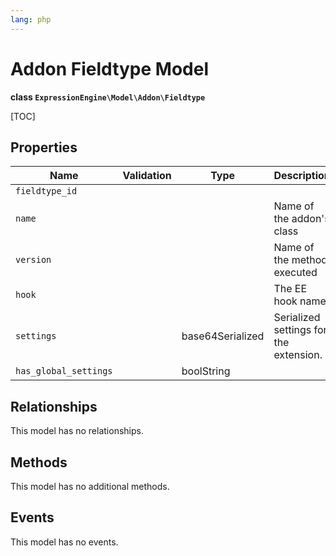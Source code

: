 ```yaml
---
lang: php
---
```


<!--
    This source file is part of the open source project
    ExpressionEngine User Guide (https://github.com/ExpressionEngine/ExpressionEngine-User-Guide)

    @link      https://expressionengine.com/
    @copyright Copyright (c) 2003-2022, Packet Tide, LLC (https://packettide.com)
    @license   https://expressionengine.com/license Licensed under Apache License, Version 2.0
-->

# Addon Fieldtype Model

**class `ExpressionEngine\Model\Addon\Fieldtype`**

[TOC]

## Properties

| Name                  | Validation | Type        | Description |
| --------------------- | ---------- |------------ | ----------- |
| `fieldtype_id`        |            |             | |
| `name`                |            |             | Name of the addon's class |
| `version`             |            |             | Name of the method executed |
| `hook`                |            |             | The EE hook name. |
| `settings`            |            | base64Serialized | Serialized settings for the extension. |
| `has_global_settings` |            | boolString  | |

## Relationships

This model has no relationships.

## Methods

This model has no additional methods.

## Events

This model has no events.
